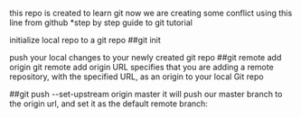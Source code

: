
this repo is created to learn git now we are creating some conflict using this line from github
*step by step guide to git tutorial

initialize local repo to a git repo
##git init

push your local changes to your newly created git repo
##git remote add origin <repo link>
git remote add origin URL specifies that you are adding a remote repository, with the specified URL, as an origin to your local Git repo

##git push --set-upstream origin master
it will push our master branch to the origin url, and set it as the default remote branch:





